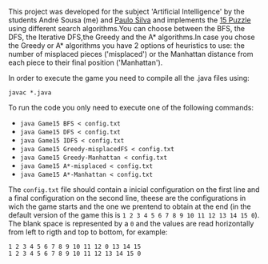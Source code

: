This project was developed for the subject 'Artificial Intelligence' by the students André Sousa (me) and [Paulo Silva](https://github.com/Panda-Hacks) and implements the [15 Puzzle](https://en.wikipedia.org/wiki/15_puzzle) using different search algorithms.You can choose between the BFS, the DFS, the Iterative DFS,the  Greedy and the A* algorithms.In case you chose the Greedy or A* algorithms you have 2 options of heuristics to use: the number of misplaced pieces ('misplaced') or the Manhattan distance from each piece to their final position ('Manhattan').

In order to execute the game you need to compile all the .java files using:

```javac *.java```

To run the code you only need to execute one of the following commands:

- ```java Game15 BFS < config.txt```
- ```java Game15 DFS < config.txt```
- ```java Game15 IDFS < config.txt```
- ```java Game15 Greedy-misplacedFS < config.txt```
- ```java Game15 Greedy-Manhattan < config.txt```
- ```java Game15 A*-misplaced < config.txt```
- ```java Game15 A*-Manhattan < config.txt```

The ```config.txt``` file should contain a inicial configuration on the first line and a final configuration on the second line, theese are the configurations in wich the game starts and the one we prentend to obtain at the end (in the default version of the game this is ```1 2 3 4 5 6 7 8 9 10 11 12 13 14 15 0```). The blank space is represented by a ```0``` and the values are read horizontally from left to rigth and top to bottom, for example:

```
1 2 3 4 5 6 7 8 9 10 11 12 0 13 14 15
1 2 3 4 5 6 7 8 9 10 11 12 13 14 15 0
```
